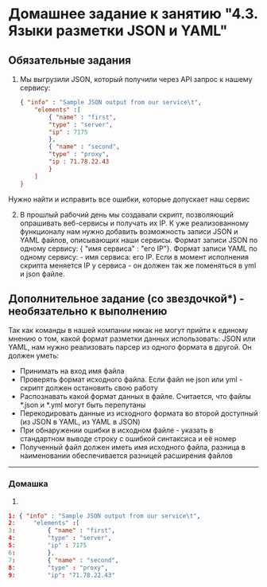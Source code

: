# Домашнее задание к занятию "4.3. Языки разметки JSON и YAML"

## Обязательные задания

1. Мы выгрузили JSON, который получили через API запрос к нашему сервису:
	```json
    { "info" : "Sample JSON output from our service\t",
        "elements" :[
            { "name" : "first",
            "type" : "server",
            "ip" : 7175
            },
            { "name" : "second",
            "type" : "proxy",
            "ip : 71.78.22.43
            }
        ]
    }
	```
  Нужно найти и исправить все ошибки, которые допускает наш сервис

2. В прошлый рабочий день мы создавали скрипт, позволяющий опрашивать веб-сервисы и получать их IP. К уже реализованному функционалу нам нужно добавить возможность записи JSON и YAML файлов, описывающих наши сервисы. Формат записи JSON по одному сервису: { "имя сервиса" : "его IP"}. Формат записи YAML по одному сервису: - имя сервиса: его IP. Если в момент исполнения скрипта меняется IP у сервиса - он должен так же поменяться в yml и json файле.

## Дополнительное задание (со звездочкой*) - необязательно к выполнению

Так как команды в нашей компании никак не могут прийти к единому мнению о том, какой формат разметки данных использовать: JSON или YAML, нам нужно реализовать парсер из одного формата в другой. Он должен уметь:
   * Принимать на вход имя файла
   * Проверять формат исходного файла. Если файл не json или yml - скрипт должен остановить свою работу
   * Распознавать какой формат данных в файле. Считается, что файлы *.json и *.yml могут быть перепутаны
   * Перекодировать данные из исходного формата во второй доступный (из JSON в YAML, из YAML в JSON)
   * При обнаружении ошибки в исходном файле - указать в стандартном выводе строку с ошибкой синтаксиса и её номер
   * Полученный файл должен иметь имя исходного файла, разница в наименовании обеспечивается разницей расширения файлов

---

### Домашка
1.  
```json
1: { "info" : "Sample JSON output from our service\t",
2:     "elements" :[
3:         { "name" : "first",
4:         "type" : "server",
5:         "ip" : 7175
6:         },
7:         { "name" : "second",
8:         "type" : "proxy",
9:         "ip": "71.78.22.43"
```
